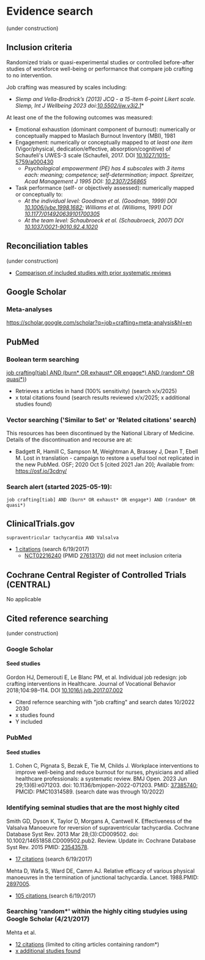 # Evidence search
(under construction)
## Inclusion criteria
Randomized trials or quasi-experimental studies or controlled before-after studies of workforce well-being or performance that compare job crafting to no intervention. 

Job crafting was measured by scales including: 
* *Slemp and Vella-Brodrick’s (2013) JCQ - a 15-item 6-point Likert scale. Slemp, Int J Wellbeing 2023 doi:[10.5502/ijw.v3i2.1](http://doi.org/10.5502/ijw.v3i2.1)**

At least one of the the following outcomes was measured:
* Emotional exhaustion (dominant component of burnout): numerically or conceptually mapped to Maslach Burnout Inventory (MBI), 1981 
* Engagement: numerically or conceptually mapped to *at least one item* (Vigor/physical, dedication/effective, absorption/cognitive) of Schaufeli's UWES-3 scale (Schaufeli, 2017. DOI [10.1027/1015-5759/a000430](http://doi.org/10.1027/1015-5759/a000430)
  * *Psychological empowerment (PE) has 4 subscales with 3 items each: meaning; competence; self-determination; impact. Spreitzer, Acad Management J 1995 DOI: [10.2307/256865](http://doi.org/10.2307/256865)*
* Task performance (self- or objectively assessed): numerically mapped or conceptually to:
  * *At the individual level: Goodman et al. (Goodman, 1999) DOI [10.1006/jvbe.1998.1682](https://doi.org/10.1006/jvbe.1998.1682); Williams et al. (Williams, 1991) DOI [10.1177/014920639101700305](https://doi.org/10.1177/014920639101700305)*
  * *At the team level: Schaubroeck et al. (Schaubroeck, 2007) DOI [10.1037/0021-9010.92.4.1020](https://doi.org/10.1037/0021-9010.92.4.1020)*

## Reconciliation tables
(under construction)
* [Comparison of included studies with prior systematic reviews](files/reconciliation-tables/Reconciliation%20of%20studies%20and%20conclusions.pdf)

## Google Scholar
### Meta-analyses
https://scholar.google.com/scholar?q=job+crafting+meta-analysis&hl=en

## PubMed
### Boolean term searching
[job crafting[tiab] AND (burn* OR exhaust* OR engage*) AND (random* OR quasi*)](https://pubmed.ncbi.nlm.nih.gov/?term=job+crafting%5Btiab%5D+AND+%28burn%2A+OR+exhaust%2A+OR+engage%2A%29+AND+%28random%2A+OR+quasi%2A%29&sort=pubdate&size=1000))
* Retrieves x articles in hand (100% sensitivity) (search x/x/2025)
* x total citations found (search results reviewed x/x/2025; x additional studies found)

### Vector searching ('Similar to Set' or 'Related citations' search)
This resources has been discontinued by the National Library of Medicine. Details of the discontinuation and recourse are at:
* Badgett R, Hamill C, Sampson M, Weightman A, Brassey J, Dean T, Ebell M. Lost in translation - campaign to restore a useful tool not replicated in the new PubMed. OSF; 2020 Oct 5 [cited 2021 Jan 20]; Available from: https://osf.io/3cdny/

### Search alert (started 2025-05-19):
`job crafting[tiab] AND (burn* OR exhaust* OR engage*) AND (random* OR quasi*)`

## ClinicalTrials.gov
`supraventricular tachycardia AND Valsalva`
* [1 citations](https://clinicaltrials.gov/ct2/results?term=supraventricular+tachycardia+AND+Valsalva&Search=Search) (search 6/19/2017)
  * [NCT02216240](https://clinicaltrials.gov/ct2/show/NCT02216240) (PMID [27613170](https://www.ncbi.nlm.nih.gov/pubmed/27613170)) did not meet inclusion criteria

## Cochrane Central Register of Controlled Trials (CENTRAL)
No applicable

## Cited reference searching
(under construction)
### Google Scholar
#### Seed studies
Gordon HJ, Demerouti E, Le Blanc PM, et al. Individual job redesign: job crafting interventions in Healthcare. Journal of Vocational Behavior 2018;104:98–114. DOI [10.1016/j.jvb.2017.07.002](https://doi.org/10.1016/j.jvb.2017.07.002) 
* Citerd refernce searching with "job crafting" and search dates 10/2022 2030
 *  x studies found
  * Y included

### PubMed
#### Seed studies
1. Cohen C, Pignata S, Bezak E, Tie M, Childs J. Workplace interventions to improve well-being and reduce burnout for nurses, physicians and allied healthcare professionals: a systematic review. BMJ Open. 2023 Jun 29;13(6):e071203. doi: 10.1136/bmjopen-2022-071203. PMID: [37385740](http://pubmed.gov/37385740); PMCID: PMC10314589. (search date was through 10/2022)

### Identifying seminal studies that are the most highly cited
Smith GD, Dyson K, Taylor D, Morgans A, Cantwell K. Effectiveness of the Valsalva Manoeuvre for reversion of supraventricular tachycardia. Cochrane Database Syst Rev. 2013 Mar 28;(3):CD009502. doi: 10.1002/14651858.CD009502.pub2. Review. Update in: Cochrane Database Syst Rev. 2015 PMID: [23543578](http://pubmed.gov/23543578).
 * [17 citations](https://scholar.google.com/scholar?cites=2217747907445562937&as_sdt=2005&sciodt=0,5&hl=en) (search 6/19/2017)

Mehta D, Wafa S, Ward DE, Camm AJ. Relative efficacy of various physical manoeuvres in the termination of junctional tachycardia. Lancet. 1988.PMID: [2897005](http://pubmed.gov/2897005).
 * [105 citations ](https://scholar.google.com/scholar?cites=7605211014335624801) (search 6/19/2017)

### Searching 'random*' within the highly citing studyies using Google Scholar (4/21/2017)
Mehta et al. 
* [12 citations](https://scholar.google.com/scholar?q=random&btnG=&hl=en&as_sdt=0%2C5&sciodt=0%2C5&cites=7605211014335624801&scipsc=1) (limited to citing articles containing random\*)
* [x additional studies found](https://pubmed.gov/25503625,27045252)
